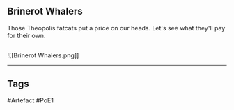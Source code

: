 ## Brinerot Whalers
Those Theopolis fatcats put a price on our heads.
Let's see what they'll pay for their own.
##
![[Brinerot Whalers.png]]

---
## Tags
#Artefact
#PoE1